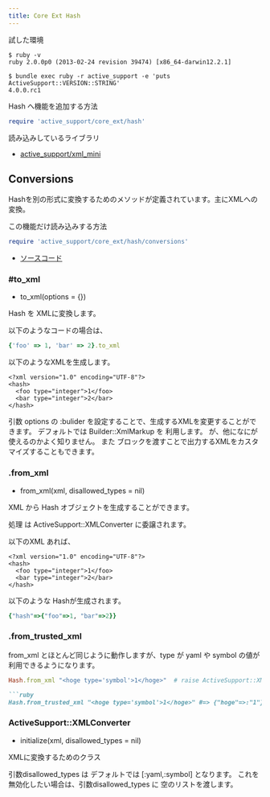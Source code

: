```yaml
---
title: Core Ext Hash
---
```


試した環境

```
$ ruby -v
ruby 2.0.0p0 (2013-02-24 revision 39474) [x86_64-darwin12.2.1]
```

```
$ bundle exec ruby -r active_support -e 'puts ActiveSupport::VERSION::STRING'
4.0.0.rc1
```

Hash へ機能を追加する方法

```ruby
require 'active_support/core_ext/hash'
```

読み込みしているライブラリ

* [active_support/xml_mini](/active_support/xml_mini)

Conversions
--------------------------------------------------------------------------------

Hashを別の形式に変換するためのメソッドが定義されています。主にXMLへの変換。

この機能だけ読み込みする方法

```ruby
require 'active_support/core_ext/hash/conversions'
```

* [ソースコード](https://github.com/rails/rails/blob/v4.0.0.rc1/activesupport/lib/active_support/core_ext/hash/conversions.rb)

### #to_xml

* to_xml(options = {})

Hash を XMLに変換します。

以下のようなコードの場合は、

```ruby
{'foo' => 1, 'bar' => 2}.to_xml
```

以下のようなXMLを生成します。
```
<?xml version="1.0" encoding="UTF-8"?>
<hash>
  <foo type="integer">1</foo>
  <bar type="integer">2</bar>
</hash>
```

引数 options の :bulider を設定することで、生成するXMLを変更することができます。
デフォルトでは Builder::XmlMarkup を 利用します。
が、他になにが使えるのかよく知りません。
また ブロックを渡すことで出力するXMLをカスタマイズすることもできます。

### .from_xml

* from_xml(xml, disallowed_types = nil)

XML から Hash オブジェクトを生成することができます。

処理 は ActiveSupport::XMLConverter に委譲されます。

以下のXML あれば、

```
<?xml version="1.0" encoding="UTF-8"?>
<hash>
  <foo type="integer">1</foo>
  <bar type="integer">2</bar>
</hash>
```

以下のような Hashが生成されます。
```ruby
{"hash"=>{"foo"=>1, "bar"=>2}}
```

### .from_trusted_xml

from_xml とほとんど同じように動作しますが、type が yaml や symbol の値が利用できるようになります。

```ruby
Hash.from_xml "<hoge type='symbol'>1</hoge>"  # raise ActiveSupport::XMLConverter::DisallowedType

```ruby
Hash.from_trusted_xml "<hoge type='symbol'>1</hoge>" #=> {"hoge"=>:"1"}
```

### ActiveSupport::XMLConverter

* initialize(xml, disallowed_types = nil)

XMLに変換するためのクラス

引数disallowed_types は デフォルトでは [:yaml,:symbol] となります。
これを無効化したい場合は、引数disallowed_types に 空のリストを渡します。
